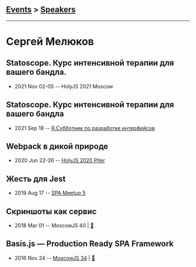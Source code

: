 ## [Events](../README.md) > [Speakers](../speakers.md)
---

# Сергей Мелюков

## Statoscope. Курс интенсивной терапии для вашего бандла.
- 2021 Nov 02-05 -- HolyJS 2021 Moscow    
## Statoscope. Курс интенсивной терапии для вашего бандла
- 2021 Sep 18 -- [Я.Субботник по разработке интерфейсов](https://www.youtube.com/watch?v=y7FG9IkQBrI&t=765s)    
## Webpack в дикой природе
- 2020 Jun 22-26 -- [HolyJS 2020 Piter](https://youtu.be/qKz9YAeKYMs)    
## Жесть для Jest
- 2019 Aug 17 -- [SPA Meetup 5](https://www.youtube.com/watch?v=8_6Kuo5jFpU)    
## Скриншоты как сервис​
- 2018 Mar 01 -- MoscowJS 40  | [:notebook:](https://cloud.mail.ru/public/6ww5/gNyR9rpVx)  
## Basis.js — Production Ready SPA Framework
- 2016 Nov 24 -- [MoscowJS 34](https://www.youtube.com/watch?v=2b2ap0VEBhA)  | [:notebook:](http://www.slideshare.net/moscowjs/basisjs-production-ready-spa-framework)  
